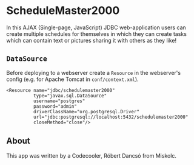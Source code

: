 # ScheduleMaster2000

In this AJAX (Single-page, JavaScript) JDBC web-application users can create multiple schedules for themselves in which they can create tasks which can contain text or pictures sharing it with others as they like!

## `DataSource`

Before deploying to a webserver create a `Resource` in the webserver's config (e.g. for Apache Tomcat in `conf/context.xml`).


```
<Resource name="jdbc/schedulemaster2000"
          type="javax.sql.DataSource"
          username="postgres"
          password="admin"
          driverClassName="org.postgresql.Driver"
          url="jdbc:postgresql://localhost:5432/schedulemaster2000"
          closeMethod="close"/>
```

## About

This app was written by a Codecooler, Róbert Dancsó from Miskolc.
